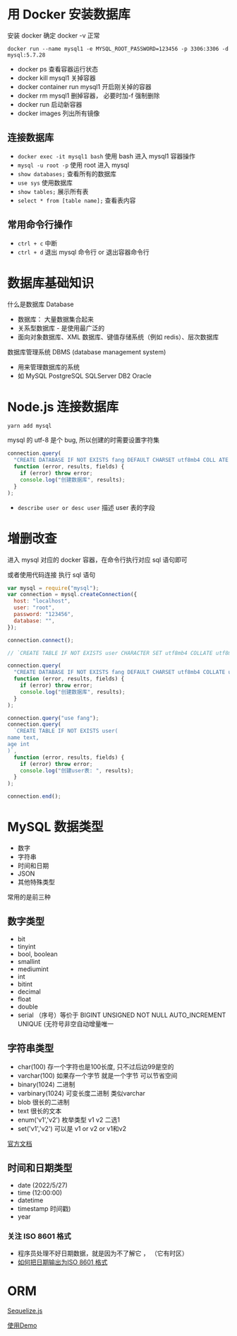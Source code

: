 # 用 Docker 安装数据库

安装 docker 确定 docker -v 正常

`docker run --name mysql1 -e MYSQL_ROOT_PASSWORD=123456 -p 3306:3306 -d mysql:5.7.28`

- docker ps 查看容器运行状态
- docker kill mysql1 关掉容器
- docker container run mysql1 开启刚关掉的容器
- docker rm mysql1 删掉容器， 必要时加-f 强制删除
- docker run 启动新容器
- docker images 列出所有镜像

## 连接数据库

- `docker exec -it mysql1 bash` 使用 bash 进入 mysql1 容器操作
- `mysql -u root -p` 使用 root 进入 mysql
- `show databases;` 查看所有的数据库
- `use sys` 使用数据库
- `show tables;` 展示所有表
- `select * from [table name];` 查看表内容

## 常用命令行操作

- `ctrl + c` 中断
- `ctrl + d` 退出 mysql 命令行 or 退出容器命令行

# 数据库基础知识

什么是数据库 Database

- 数据库： 大量数据集合起来
- 关系型数据库 - 是使用最广泛的
- 面向对象数据库、XML 数据库、键值存储系统（例如 redis）、层次数据库

数据库管理系统 DBMS (database management system)

- 用来管理数据库的系统
- 如 MySQL PostgreSQL SQLServer DB2 Oracle

# Node.js 连接数据库

`yarn add mysql`

mysql 的 utf-8 是个 bug, 所以创建的时需要设置字符集

```js
connection.query(
  "CREATE DATABASE IF NOT EXISTS fang DEFAULT CHARSET utf8mb4 COLL ATE utf8mb4_unicode_520_ci;",
  function (error, results, fields) {
    if (error) throw error;
    console.log("创建数据库", results);
  }
);
```

- `describe user or desc user` 描述 user 表的字段

# 増删改查

进入 mysql 对应的 docker 容器，在命令行执行对应 sql 语句即可

或者使用代码连接 执行 sql 语句

```js
var mysql = require("mysql");
var connection = mysql.createConnection({
  host: "localhost",
  user: "root",
  password: "123456",
  database: "",
});

connection.connect();

// `CREATE TABLE IF NOT EXISTS user CHARACTER SET utf8mb4 COLLATE utf8mb4_0900_ai_ci;`

connection.query(
  "CREATE DATABASE IF NOT EXISTS fang DEFAULT CHARSET utf8mb4 COLLATE utf8mb4_unicode_520_ci;",
  function (error, results, fields) {
    if (error) throw error;
    console.log("创建数据库", results);
  }
);

connection.query("use fang");
connection.query(
  `CREATE TABLE IF NOT EXISTS user(
name text,
age int
)`,
  function (error, results, fields) {
    if (error) throw error;
    console.log("创建user表: ", results);
  }
);

connection.end();
```

# MySQL 数据类型

- 数字
- 字符串
- 时间和日期
- JSON
- 其他特殊类型

常用的是前三种

## 数字类型

- bit
- tinyint
- bool, boolean
- smallint
- mediumint
- int
- bitint
- decimal
- float
- double
- serial （序号）等价于 BIGINT UNSIGNED NOT NULL AUTO_INCREMENT UNIQUE (无符号非空自动增量唯一

## 字符串类型

- char(100) 存一个字符也是100长度, 只不过后边99是空的
- varchar(100) 如果存一个字节 就是一个字节 可以节省空间
- binary(1024) 二进制
- varbinary(1024) 可变长度二进制 类似varchar
- blob 很长的二进制
- text 很长的文本
- enum('v1','v2') 枚举类型 v1  v2 二选1
- set('v1','v2') 可以是 v1 or v2 or v1和v2

[官方文档](https://dev.mysql.com/doc/refman/5.7/en/string-types.html)


## 时间和日期类型
- date  (2022/5/27)
- time (12:00:00)
- datetime 
- timestamp 时间戳)
- year

###  关注 ISO 8601 格式
- 程序员处理不好日期数据，就是因为不了解它  ， （它有时区）
- [如何把日期输出为ISO 8601 格式](https://stackoverflow.com/questions/9321809/format-date-in-mysql-select-as-iso-8601)  




# ORM
[Sequelize.js](https://sequelize.org/)

[使用Demo](https://github.com/SealeyWang/sequelize1) 

